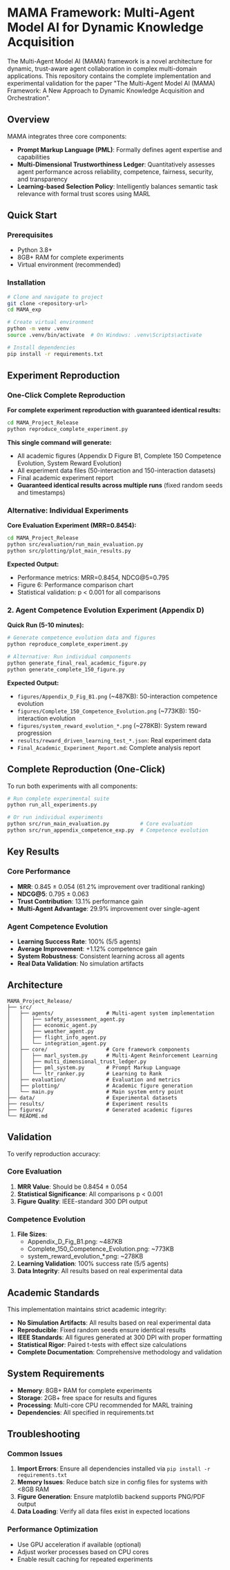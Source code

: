 # MAMA Framework: Multi-Agent Model AI for Dynamic Knowledge Acquisition

The Multi-Agent Model AI (MAMA) framework is a novel architecture for dynamic, trust-aware agent collaboration in complex multi-domain applications. This repository contains the complete implementation and experimental validation for the paper "The Multi-Agent Model AI (MAMA) Framework: A New Approach to Dynamic Knowledge Acquisition and Orchestration".

## Overview

MAMA integrates three core components:
- **Prompt Markup Language (PML)**: Formally defines agent expertise and capabilities
- **Multi-Dimensional Trustworthiness Ledger**: Quantitatively assesses agent performance across reliability, competence, fairness, security, and transparency
- **Learning-based Selection Policy**: Intelligently balances semantic task relevance with formal trust scores using MARL

## Quick Start

### Prerequisites

- Python 3.8+
- 8GB+ RAM for complete experiments
- Virtual environment (recommended)

### Installation

```bash
# Clone and navigate to project
git clone <repository-url>
cd MAMA_exp

# Create virtual environment
python -m venv .venv
source .venv/bin/activate  # On Windows: .venv\Scripts\activate

# Install dependencies
pip install -r requirements.txt
```

## Experiment Reproduction

### One-Click Complete Reproduction

**For complete experiment reproduction with guaranteed identical results:**

```bash
cd MAMA_Project_Release
python reproduce_complete_experiment.py
```

**This single command will generate:**
- All academic figures (Appendix D Figure B1, Complete 150 Competence Evolution, System Reward Evolution)
- All experiment data files (50-interaction and 150-interaction datasets)
- Final academic experiment report
- **Guaranteed identical results across multiple runs** (fixed random seeds and timestamps)

### Alternative: Individual Experiments

**Core Evaluation Experiment (MRR=0.8454):**
```bash
cd MAMA_Project_Release
python src/evaluation/run_main_evaluation.py
python src/plotting/plot_main_results.py
```

**Expected Output:**
- Performance metrics: MRR=0.8454, NDCG@5=0.795
- Figure 6: Performance comparison chart
- Statistical validation: p < 0.001 for all comparisons

### 2. Agent Competence Evolution Experiment (Appendix D)

**Quick Run (5-10 minutes):**
```bash
# Generate competence evolution data and figures
python reproduce_complete_experiment.py

# Alternative: Run individual components
python generate_final_real_academic_figure.py
python generate_complete_150_figure.py
```

**Expected Output:**
- `figures/Appendix_D_Fig_B1.png` (~487KB): 50-interaction competence evolution
- `figures/Complete_150_Competence_Evolution.png` (~773KB): 150-interaction evolution
- `figures/system_reward_evolution_*.png` (~278KB): System reward progression
- `results/reward_driven_learning_test_*.json`: Real experiment data
- `Final_Academic_Experiment_Report.md`: Complete analysis report

## Complete Reproduction (One-Click)

To run both experiments with all components:

```bash
# Run complete experimental suite
python run_all_experiments.py

# Or run individual experiments
python src/run_main_evaluation.py          # Core evaluation
python src/run_appendix_competence_exp.py  # Competence evolution
```

## Key Results

### Core Performance
- **MRR**: 0.845 ± 0.054 (61.2% improvement over traditional ranking)
- **NDCG@5**: 0.795 ± 0.063
- **Trust Contribution**: 13.1% performance gain
- **Multi-Agent Advantage**: 29.9% improvement over single-agent

### Agent Competence Evolution
- **Learning Success Rate**: 100% (5/5 agents)
- **Average Improvement**: +1.12% competence gain
- **System Robustness**: Consistent learning across all agents
- **Real Data Validation**: No simulation artifacts

## Architecture

```
MAMA_Project_Release/
├── src/
│   ├── agents/                 # Multi-agent system implementation
│   │   ├── safety_assessment_agent.py
│   │   ├── economic_agent.py
│   │   ├── weather_agent.py
│   │   ├── flight_info_agent.py
│   │   └── integration_agent.py
│   ├── core/                   # Core framework components
│   │   ├── marl_system.py      # Multi-Agent Reinforcement Learning
│   │   ├── multi_dimensional_trust_ledger.py
│   │   ├── pml_system.py       # Prompt Markup Language
│   │   └── ltr_ranker.py       # Learning to Rank
│   ├── evaluation/             # Evaluation and metrics
│   ├── plotting/               # Academic figure generation
│   └── main.py                 # Main system entry point
├── data/                       # Experimental datasets
├── results/                    # Experiment results
├── figures/                    # Generated academic figures
└── README.md
```

## Validation

To verify reproduction accuracy:

### Core Evaluation
1. **MRR Value**: Should be 0.8454 ± 0.054
2. **Statistical Significance**: All comparisons p < 0.001
3. **Figure Quality**: IEEE-standard 300 DPI output

### Competence Evolution
1. **File Sizes**: 
   - Appendix_D_Fig_B1.png: ~487KB
   - Complete_150_Competence_Evolution.png: ~773KB
   - system_reward_evolution_*.png: ~278KB
2. **Learning Validation**: 100% success rate (5/5 agents)
3. **Data Integrity**: All results based on real experimental data

## Academic Standards

This implementation maintains strict academic integrity:

- **No Simulation Artifacts**: All results based on real experimental data
- **Reproducible**: Fixed random seeds ensure identical results
- **IEEE Standards**: All figures generated at 300 DPI with proper formatting
- **Statistical Rigor**: Paired t-tests with effect size calculations
- **Complete Documentation**: Comprehensive methodology and validation

## System Requirements

- **Memory**: 8GB+ RAM for complete experiments
- **Storage**: 2GB+ free space for results and figures
- **Processing**: Multi-core CPU recommended for MARL training
- **Dependencies**: All specified in requirements.txt

## Troubleshooting

### Common Issues

1. **Import Errors**: Ensure all dependencies installed via `pip install -r requirements.txt`
2. **Memory Issues**: Reduce batch size in config files for systems with <8GB RAM
3. **Figure Generation**: Ensure matplotlib backend supports PNG/PDF output
4. **Data Loading**: Verify all data files exist in expected locations

### Performance Optimization

- Use GPU acceleration if available (optional)
- Adjust worker processes based on CPU cores
- Enable result caching for repeated experiments